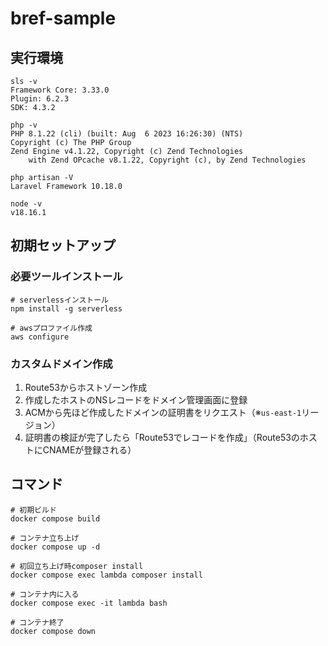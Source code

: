# bref-sample

## 実行環境
```
sls -v
Framework Core: 3.33.0
Plugin: 6.2.3
SDK: 4.3.2

php -v
PHP 8.1.22 (cli) (built: Aug  6 2023 16:26:30) (NTS)
Copyright (c) The PHP Group
Zend Engine v4.1.22, Copyright (c) Zend Technologies
    with Zend OPcache v8.1.22, Copyright (c), by Zend Technologies

php artisan -V
Laravel Framework 10.18.0

node -v
v18.16.1
```


## 初期セットアップ

### 必要ツールインストール
```
# serverlessインストール
npm install -g serverless

# awsプロファイル作成
aws configure
```

### カスタムドメイン作成
1. Route53からホストゾーン作成
2. 作成したホストのNSレコードをドメイン管理画面に登録
3. ACMから先ほど作成したドメインの証明書をリクエスト（※`us-east-1`リージョン）
4. 証明書の検証が完了したら「Route53でレコードを作成」（Route53のホストにCNAMEが登録される）


## コマンド

```
# 初期ビルド
docker compose build

# コンテナ立ち上げ
docker compose up -d

# 初回立ち上げ時composer install
docker compose exec lambda composer install

# コンテナ内に入る
docker compose exec -it lambda bash

# コンテナ終了
docker compose down
```
